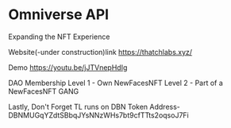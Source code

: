 # Omniverse API
Expanding the NFT Experience


Website(-under construction)link
https://thatchlabs.xyz/
 

Demo
https://youtu.be/jJTVnepHdIg

DAO Membership
Level 1 - Own NewFacesNFT
Level 2 - Part of a NewFacesNFT GANG

Lastly, Don't Forget TL runs on DBN
Token Address-
DBNMUGqYZdtSBbqJYsNNzWHs7bt9cfTTts2oqsoJ7Fi
